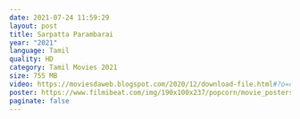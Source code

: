 ```yaml
---
date: 2021-07-24 11:59:29
layout: post
title: Sarpatta Parambarai
year: "2021"
language: Tamil
quality: HD
category: Tamil Movies 2021
size: 755 MB
video: https://moviesdaweb.blogspot.com/2020/12/download-file.html#?o=c50db4ebd6edce9663a4b461d8c224322b8895b2bed688b0d775acca9d458a98d801b89fcaf09ff87e3430555f45591912fe24ad1e1f8c09792ef63a31eb43f8146381da858293d1
poster: https://www.filmibeat.com/img/190x100x237/popcorn/movie_posters/sarpatta-20201202111830-18796.jpg
paginate: false
---
```

